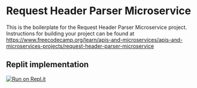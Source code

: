 # Request Header Parser Microservice

This is the boilerplate for the Request Header Parser Microservice project. Instructions for building your project can be found at https://www.freecodecamp.org/learn/apis-and-microservices/apis-and-microservices-projects/request-header-parser-microservice


## Replit implementation
[![Run on Repl.it](https://repl.it/badge/github/freeCodeCamp/boilerplate-project-timestamp)](https://boilerplate-project-headerparser.pnxuantruong.repl.co)

